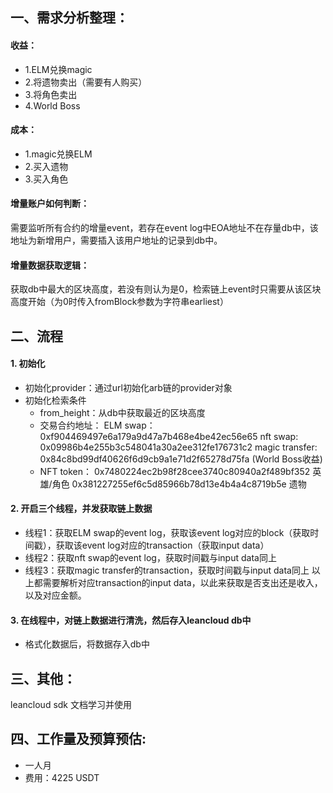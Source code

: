 ## 一、需求分析整理：
#### 收益：
* 1.ELM兑换magic
* 2.将遗物卖出（需要有人购买）
* 3.将角色卖出
* 4.World Boss

#### 成本：
* 1.magic兑换ELM
* 2.买入遗物
* 3.买入角色

#### 增量账户如何判断：
需要监听所有合约的增量event，若存在event log中EOA地址不在存量db中，该地址为新增用户，需要插入该用户地址的记录到db中。

#### 增量数据获取逻辑：
获取db中最大的区块高度，若没有则认为是0，检索链上event时只需要从该区块高度开始（为0时传入fromBlock参数为字符串earliest）


## 二、流程
#### 1. 初始化
* 初始化provider：通过url初始化arb链的provider对象
* 初始化检索条件
	+ from_height：从db中获取最近的区块高度
	* 交易合约地址：
		ELM swap：0xf904469497e6a179a9d47a7b468e4be42ec56e65
		nft swap: 0x09986b4e255b3c548041a30a2ee312fe176731c2
		magic transfer: 0x84c8bd99df40626f6d9cb9a1e71d2f65278d75fa (World Boss收益)
	* NFT token：
		0x7480224ec2b98f28cee3740c80940a2f489bf352 英雄/角色
		0x381227255ef6c5d85966b78d13e4b4a4c8719b5e 遗物
#### 2. 开启三个线程，并发获取链上数据
* 线程1：获取ELM swap的event log，获取该event log对应的block（获取时间戳），获取该event log对应的transaction（获取input data）
* 线程2：获取nft swap的event log，获取时间戳与input data同上
* 线程3：获取magic transfer的transaction，获取时间戳与input data同上
	以上都需要解析对应transaction的input data，以此来获取是否支出还是收入，以及对应金额。
#### 3. 在线程中，对链上数据进行清洗，然后存入leancloud db中
* 格式化数据后，将数据存入db中


## 三、其他：
leancloud sdk 文档学习并使用

## 四、工作量及预算预估:
* 一人月
* 费用：4225 USDT
